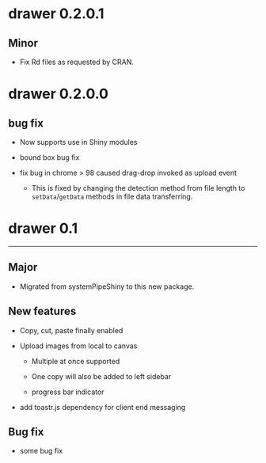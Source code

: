 # drawer 0.2.0.1

## Minor 

-   Fix Rd files as requested by CRAN.

# drawer 0.2.0.0

## bug fix

-   Now supports use in Shiny modules

-   bound box bug fix

-   fix bug in chrome \> 98 caused drag-drop invoked as upload event

    -   This is fixed by changing the detection method from file length to `setData`/`getData` methods in file data transferring.

# drawer 0.1

------------------------------------------------------------------------

## Major

-   Migrated from systemPipeShiny to this new package.

## New features

-   Copy, cut, paste finally enabled

-   Upload images from local to canvas

    -   Multiple at once supported

    -   One copy will also be added to left sidebar

    -   progress bar indicator

-   add toastr.js dependency for client end messaging

## Bug fix

-   some bug fix
